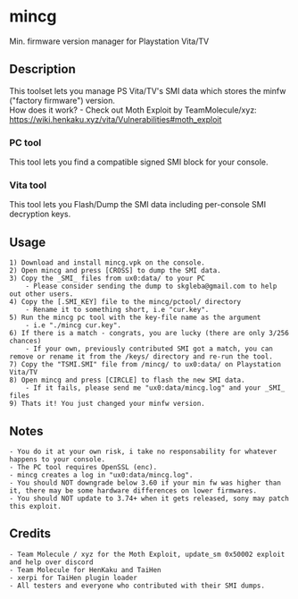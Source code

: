 # mincg
Min. firmware version manager for Playstation Vita/TV

## Description
This toolset lets you manage PS Vita/TV's SMI data which stores the minfw ("factory firmware") version.
<br>How does it work? - Check out Moth Exploit by TeamMolecule/xyz: https://wiki.henkaku.xyz/vita/Vulnerabilities#moth_exploit </br>

### PC tool
This tool lets you find a compatible signed SMI block for your console.

### Vita tool
This tool lets you Flash/Dump the SMI data including per-console SMI decryption keys.

## Usage
	1) Download and install mincg.vpk on the console.
	2) Open mincg and press [CROSS] to dump the SMI data.
	3) Copy the _SMI_ files from ux0:data/ to your PC
		- Please consider sending the dump to skgleba@gmail.com to help out other users.
	4) Copy the [.SMI_KEY] file to the mincg/pctool/ directory
		- Rename it to something short, i.e "cur.key".
	5) Run the mincg pc tool with the key-file name as the argument
		- i.e "./mincg cur.key".
	6) If there is a match - congrats, you are lucky (there are only 3/256 chances)
		- If your own, previously contributed SMI got a match, you can remove or rename it from the /keys/ directory and re-run the tool.
	7) Copy the "TSMI.SMI" file from /mincg/ to ux0:data/ on Playstation Vita/TV
	8) Open mincg and press [CIRCLE] to flash the new SMI data.
		- If it fails, please send me "ux0:data/mincg.log" and your _SMI_ files
	9) Thats it! You just changed your minfw version.
	
## Notes
	- You do it at your own risk, i take no responsability for whatever happens to your console.
	- The PC tool requires OpenSSL (enc).
	- mincg creates a log in "ux0:data/mincg.log".
	- You should NOT downgrade below 3.60 if your min fw was higher than it, there may be some hardware differences on lower firmwares.
	- You should NOT update to 3.74+ when it gets released, sony may patch this exploit.
	
## Credits
	- Team Molecule / xyz for the Moth Exploit, update_sm 0x50002 exploit and help over discord
	- Team Molecule for HenKaku and TaiHen
	- xerpi for TaiHen plugin loader
	- All testers and everyone who contributed with their SMI dumps.
